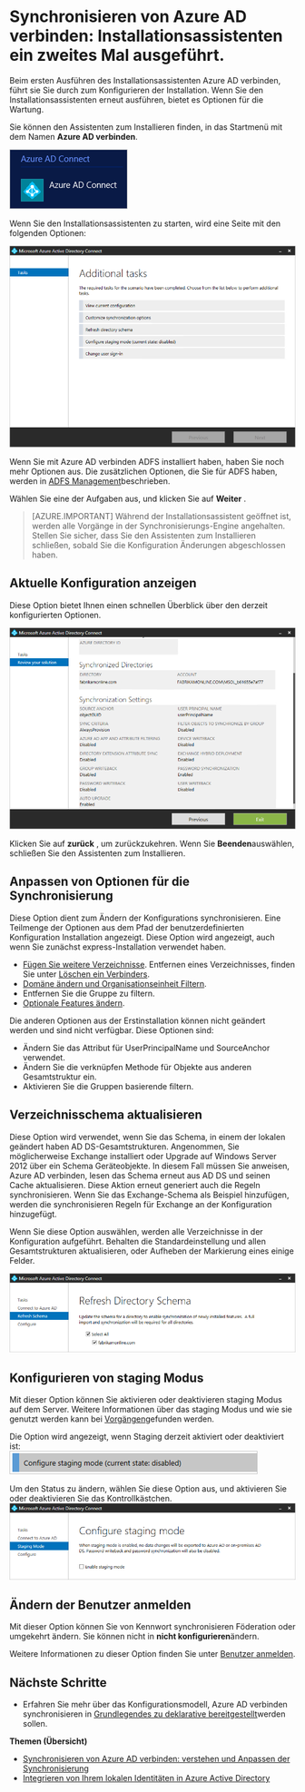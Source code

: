 <properties
    pageTitle="Synchronisieren von Azure AD verbinden: Ausführen des Installationsassistenten ein zweites Mal | Microsoft Azure"
    description="Erläutert, wie der Assistent zum Installieren der zweiten funktioniert Zeit, die Sie auszuführen."
    keywords="Der Assistent zum Installieren von Azure AD verbinden können Sie die Wartung Einstellungen der zweiten Zeitangabe konfigurieren, für die Ausführung"
    services="active-directory"
    documentationCenter=""
    authors="andkjell"
    manager="femila"
    editor=""/>

<tags
    ms.service="active-directory"
    ms.workload="identity"
    ms.tgt_pltfrm="na"
    ms.devlang="na"
    ms.topic="article"
    ms.date="08/31/2016"
    ms.author="billmath"/>


# <a name="azure-ad-connect-sync-running-the-installation-wizard-a-second-time"></a>Synchronisieren von Azure AD verbinden: Installationsassistenten ein zweites Mal ausgeführt.
Beim ersten Ausführen des Installationsassistenten Azure AD verbinden, führt sie Sie durch zum Konfigurieren der Installation. Wenn Sie den Installationsassistenten erneut ausführen, bietet es Optionen für die Wartung.

Sie können den Assistenten zum Installieren finden, in das Startmenü mit dem Namen **Azure AD verbinden**.

![Startmenü](./media/active-directory-aadconnectsync-installation-wizard/startmenu.png)

Wenn Sie den Installationsassistenten zu starten, wird eine Seite mit den folgenden Optionen:

![Seite mit einer Liste von zusätzliche Aufgaben](./media/active-directory-aadconnectsync-installation-wizard/additionaltasks.png)

Wenn Sie mit Azure AD verbinden ADFS installiert haben, haben Sie noch mehr Optionen aus. Die zusätzlichen Optionen, die Sie für ADFS haben, werden in [ADFS Management](active-directory-aadconnect-federation-management.md#ad-fs-management)beschrieben.

Wählen Sie eine der Aufgaben aus, und klicken Sie auf **Weiter** .

> [AZURE.IMPORTANT] Während der Installationsassistent geöffnet ist, werden alle Vorgänge in der Synchronisierungs-Engine angehalten. Stellen Sie sicher, dass Sie den Assistenten zum Installieren schließen, sobald Sie die Konfiguration Änderungen abgeschlossen haben.

## <a name="view-current-configuration"></a>Aktuelle Konfiguration anzeigen
Diese Option bietet Ihnen einen schnellen Überblick über den derzeit konfigurierten Optionen.

![Seite mit einer Liste aller Optionen und deren Status](./media/active-directory-aadconnectsync-installation-wizard/viewconfig.png)

Klicken Sie auf **zurück** , um zurückzukehren. Wenn Sie **Beenden**auswählen, schließen Sie den Assistenten zum Installieren.

## <a name="customize-synchronization-options"></a>Anpassen von Optionen für die Synchronisierung
Diese Option dient zum Ändern der Konfigurations synchronisieren. Eine Teilmenge der Optionen aus dem Pfad der benutzerdefinierten Konfiguration Installation angezeigt. Diese Option wird angezeigt, auch wenn Sie zunächst express-Installation verwendet haben.

- [Fügen Sie weitere Verzeichnisse](active-directory-aadconnect-get-started-custom.md#connect-your-directories). Entfernen eines Verzeichnisses, finden Sie unter [Löschen ein Verbinders](active-directory-aadconnectsync-service-manager-ui-connectors.md#delete).
- [Domäne ändern und Organisationseinheit Filtern](active-directory-aadconnect-get-started-custom.md#domain-and-ou-filtering).
- Entfernen Sie die Gruppe zu filtern.
- [Optionale Features ändern](active-directory-aadconnect-get-started-custom.md#optional-features).

Die anderen Optionen aus der Erstinstallation können nicht geändert werden und sind nicht verfügbar. Diese Optionen sind:

- Ändern Sie das Attribut für UserPrincipalName und SourceAnchor verwendet.
- Ändern Sie die verknüpfen Methode für Objekte aus anderen Gesamtstruktur ein.
- Aktivieren Sie die Gruppen basierende filtern.

## <a name="refresh-directory-schema"></a>Verzeichnisschema aktualisieren
Diese Option wird verwendet, wenn Sie das Schema, in einem der lokalen geändert haben AD DS-Gesamtstrukturen. Angenommen, Sie möglicherweise Exchange installiert oder Upgrade auf Windows Server 2012 über ein Schema Geräteobjekte. In diesem Fall müssen Sie anweisen, Azure AD verbinden, lesen das Schema erneut aus AD DS und seinen Cache aktualisieren. Diese Aktion erneut generiert auch die Regeln synchronisieren. Wenn Sie das Exchange-Schema als Beispiel hinzufügen, werden die synchronisieren Regeln für Exchange an der Konfiguration hinzugefügt.

Wenn Sie diese Option auswählen, werden alle Verzeichnisse in der Konfiguration aufgeführt. Behalten die Standardeinstellung und allen Gesamtstrukturen aktualisieren, oder Aufheben der Markierung eines einige Felder.

![Seite mit einer Liste aller Verzeichnisse in der Umgebung](./media/active-directory-aadconnectsync-installation-wizard/refreshschema.png)

## <a name="configure-staging-mode"></a>Konfigurieren von staging Modus
Mit dieser Option können Sie aktivieren oder deaktivieren staging Modus auf dem Server. Weitere Informationen über das staging Modus und wie sie genutzt werden kann bei [Vorgängen](active-directory-aadconnectsync-operations.md#staging-mode)gefunden werden.

Die Option wird angezeigt, wenn Staging derzeit aktiviert oder deaktiviert ist:  
![Option, die auch den aktuellen Status der staging Modus angezeigt wird](./media/active-directory-aadconnectsync-installation-wizard/stagingmodecurrentstate.png)

Um den Status zu ändern, wählen Sie diese Option aus, und aktivieren Sie oder deaktivieren Sie das Kontrollkästchen.  
![Option, die auch den aktuellen Status der staging Modus angezeigt wird](./media/active-directory-aadconnectsync-installation-wizard/stagingmodeenable.png)

## <a name="change-user-sign-in"></a>Ändern der Benutzer anmelden
Mit dieser Option können Sie von Kennwort synchronisieren Föderation oder umgekehrt ändern. Sie können nicht in **nicht konfigurieren**ändern.

Weitere Informationen zu dieser Option finden Sie unter [Benutzer anmelden](active-directory-aadconnect-user-signin.md#changing-user-sign-in-method).

## <a name="next-steps"></a>Nächste Schritte

- Erfahren Sie mehr über das Konfigurationsmodell, Azure AD verbinden synchronisieren in [Grundlegendes zu deklarative bereitgestellt](active-directory-aadconnectsync-understanding-declarative-provisioning.md)werden sollen.

**Themen (Übersicht)**

- [Synchronisieren von Azure AD verbinden: verstehen und Anpassen der Synchronisierung](active-directory-aadconnectsync-whatis.md)
- [Integrieren von Ihrem lokalen Identitäten in Azure Active Directory](active-directory-aadconnect.md)
